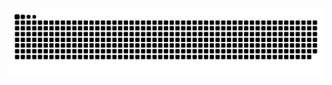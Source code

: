 

<div align="center">
  <img src="https://raw.githubusercontent.com/KrishnaSrivastava10/KrishnaSrivastava10/output/github-snake-dark.svg" alt="snake gif" />
</div>
